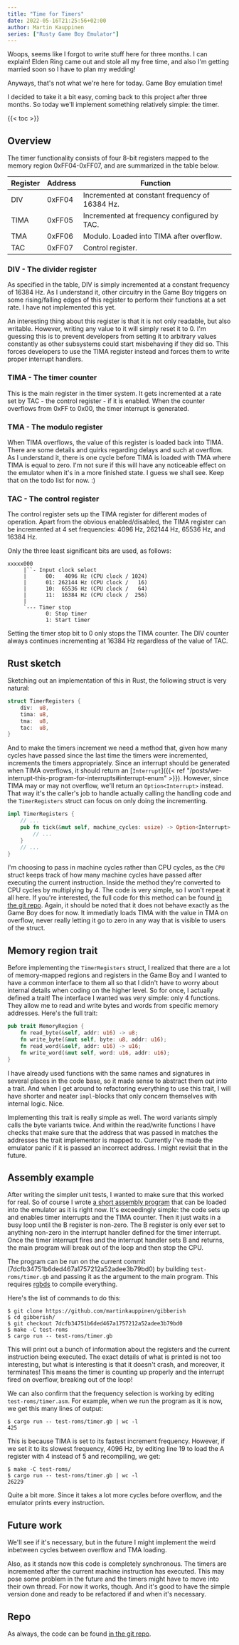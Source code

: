 ```yaml
---
title: "Time for Timers"
date: 2022-05-16T21:25:56+02:00
author: Martin Kauppinen
series: ["Rusty Game Boy Emulator"]
---
```


Woops, seems like I forgot to write stuff here for three months. I can explain!
Elden Ring came out and stole all my free time, and also I'm getting married
soon so I have to plan my wedding!

Anyways, that's not what we're here for today. Game Boy emulation time!

I decided to take it a bit easy, coming back to this project after three months.
So today we'll implement something relatively simple: the timer.

{{< toc >}}

## Overview
The timer functionality consists of four 8-bit registers mapped to the memory
region 0xFF04-0xFF07, and are summarized in the table below.

|Register|Address|Function                                      |
|--------|-------|----------------------------------------------|
| DIV    | 0xFF04|Incremented at constant frequency of 16384 Hz.|
| TIMA   | 0xFF05|Incremented at frequency configured by TAC.   |
| TMA    | 0xFF06|Modulo. Loaded into TIMA after overflow.      |
| TAC    | 0xFF07|Control register.                             |

### DIV - The divider register
As specified in the table, DIV is simply incremented at a constant frequency of
16384 Hz. As I understand it, other circuitry in the Game Boy triggers on some
rising/falling edges of this register to perform their functions at a set rate.
I have not implemented this yet.

An interesting thing about this register is that it is not only readable, but
also writable. However, writing any value to it will simply reset it to 0. I'm
guessing this is to prevent developers from setting it to arbitrary values
constantly as other subsystems could start misbehaving if they did so. This
forces developers to use the TIMA register instead and forces them to write
proper interrupt handlers.

### TIMA - The timer counter
This is the main register in the timer system. It gets incremented at a rate set
by TAC - the control register - if it is enabled. When the counter overflows
from 0xFF to 0x00, the timer interrupt is generated.

### TMA - The modulo register
When TIMA overflows, the value of this register is loaded back into TIMA. There
are some details and quirks regarding delays and such at overflow. As I
understand it, there is one cycle before TIMA is loaded with TMA where TIMA is
equal to zero. I'm not sure if this will have any noticeable effect on the
emulator when it's in a more finished state. I guess we shall see. Keep that on
the todo list for now. :)

### TAC - The control register
The control register sets up the TIMA register for different modes of operation.
Apart from the obvious enabled/disabled, the TIMA register can be incremented at
4 set frequencies:  4096 Hz, 262144 Hz, 65536 Hz, and 16384 Hz.

Only the three least significant bits are used, as follows:
```
xxxxx000
     |``- Input clock select
     |      00:   4096 Hz (CPU clock / 1024)
     |      01: 262144 Hz (CPU clock /   16)
     |      10:  65536 Hz (CPU clock /   64)
     |      11:  16384 Hz (CPU clock /  256)
     |
     `--- Timer stop
            0: Stop timer
            1: Start timer
```
Setting the timer stop bit to 0 only stops the TIMA counter. The DIV counter
always continues incrementing at 16384 Hz regardless of the value of TAC.

## Rust sketch
Sketching out an implementation of this in Rust, the following struct is very
natural:
```rust
struct TimerRegisters {
    div:  u8,
    tima: u8,
    tma:  u8,
    tac:  u8,
}
```
And to make the timers increment we need a method that, given how many cycles
have passed since the last time the timers were incremented, increments the
timers appropriately. Since an interrupt should be generated when TIMA
overflows, it should return an
[`Interrupt`]({{< ref
"/posts/we-interrupt-this-program-for-interrupts#interrupt-enum" >}}).
However, since TIMA may or may not overflow, we'll return an `Option<Interrupt>`
instead. That way it's the caller's job to handle actually calling the handling
code and the `TimerRegisters` struct can focus on only doing the incrementing.
```rust
impl TimerRegisters {
    // ...
    pub fn tick(&mut self, machine_cycles: usize) -> Option<Interrupt> {
        // ...
    }
    // ...
}
```
I'm choosing to pass in machine cycles rather than CPU cycles, as the `CPU`
struct keeps track of how many machine cycles have passed after executing the
current instruction. Inside the method they're converted to CPU cycles by
multiplying by 4. The code is very simple, so I won't repeat it all here. If
you're interested, the full code for this method can be found [in the git repo](https://github.com/martinkauppinen/gibberish/blob/7dcfb34751b6ded467a1757212a52adee3b79bd0/src/memory/timer.rs#L73-L107).
Again, it should be noted that it does not behave exactly as the Game Boy does
for now. It immediatly loads TIMA with the value in TMA on overflow, never
really letting it go to zero in any way that is visible to users of the struct.

## Memory region trait
Before implementing the `TimerRegisters` struct, I realized that there are a lot
of memory-mapped regions and registers in the Game Boy and I wanted to have a
common interface to them all so that I didn't have to worry about internal
details when coding on the higher level. So for once, I actually defined a
trait! The interface I wanted was very simple: only 4 functions. They allow me
to read and write bytes and words from specific memory addresses. Here's the
full trait:
```rust
pub trait MemoryRegion {
    fn read_byte(&self, addr: u16) -> u8;
    fn write_byte(&mut self, byte: u8, addr: u16);
    fn read_word(&self, addr: u16) -> u16;
    fn write_word(&mut self, word: u16, addr: u16);
}
```

I have already used functions with the same names and signatures in several
places in the code base, so it made sense to abstract them out into a trait. And
when I get around to refactoring everything to use this trait, I will have
shorter and neater `impl`-blocks that only concern themselves with internal
logic. Nice.

Implementing this trait is really simple as well. The word variants simply calls
the byte variants twice. And within the read/write functions I have checks that
make sure that the address that was passed in matches the addresses the trait
implementor is mapped to. Currently I've made the emulator panic if it is passed
an incorrect address. I might revisit that in the future.

## Assembly example
After writing the simpler unit tests, I wanted to make sure that this worked for
real. So of course I wrote [a short assembly program](https://github.com/martinkauppinen/gibberish/blob/7dcfb34751b6ded467a1757212a52adee3b79bd0/test-roms/timer.asm)
that can be loaded into the emulator as it is right now. It's exceedingly
simple: the code sets up and enables timer interrupts and the TIMA counter. Then
it just waits in a busy loop until the B register is non-zero. The B register is
only ever set to anything non-zero in the interrupt handler defined for the
timer interrupt. Once the timer interrupt fires and the interrupt handler sets B
and returns, the main program will break out of the loop and then stop the CPU.

The program can be run on the current commit
(7dcfb34751b6ded467a1757212a52adee3b79bd0) by building `test-roms/timer.gb` and
passing it as the argument to the main program. This requires
[rgbds](https://github.com/gbdev/rgbds) to compile everything.

Here's the list of commands to do this:
```
$ git clone https://github.com/martinkauppinen/gibberish
$ cd gibberish/
$ git checkout 7dcfb34751b6ded467a1757212a52adee3b79bd0
$ make -C test-roms
$ cargo run -- test-roms/timer.gb
```

This will print out a bunch of information about the registers and the current
instruction being executed. The exact details of what is printed is not too
interesting, but what is interesting is that it doesn't crash, and moreover, it
terminates! This means the timer is counting up properly and the interrupt fired
on overflow, breaking out of the loop!

We can also confirm that the frequency selection is working by editing
`test-roms/timer.asm`. For example, when we run the program as it is now, we get
this many lines of output:

```
$ cargo run -- test-roms/timer.gb | wc -l
425
```

This is because TIMA is set to its fastest increment frequency. However, if we
set it to its slowest frequency, 4096 Hz, by editing line 19 to load the A
register with 4 instead of 5 and recompiling, we get:

```
$ make -C test-roms/
$ cargo run -- test-roms/timer.gb | wc -l
26229
```

Quite a bit more. Since it takes a lot more cycles before overflow, and the
emulator prints every instruction.

## Future work
We'll see if it's necessary, but in the future I might implement the weird
inbetween cycles between overflow and TMA loading.

Also, as it stands now this code is completely synchronous. The timers are
incremented after the current machine instruction has executed. This may pose
some problem in the future and the timers might have to move into their own
thread. For now it works, though. And it's good to have the simple version
done and ready to be refactored if and when it's necessary.

## Repo
As always, the code can be found [in the git
repo](https://github.com/martinkauppinen/gibberish).
